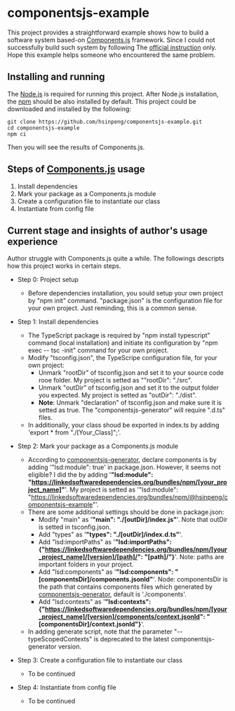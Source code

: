 # componentsjs-example
This project provides a straightforward example shows how to build a software system based-on [Components.js](https://github.com/LinkedSoftwareDependencies/Components.js) framework. Since I could not successfully build such system by following The [official instruction](https://componentsjs.readthedocs.io/) only. Hope this example helps someone who encountered the same problem.

## Installing and running
The [Node.js](https://nodejs.org/en/) is required for running this project.
After Node.js installation, the [npm](https://www.npmjs.com/) should be also installed by default.
This project could be downloaded and installed by the following:
```shell
git clone https://github.com/hsinpeng/componentsjs-example.git
cd componentsjs-example
npm ci
```
Then you will see the results of Components.js.

## Steps of [Components.js](https://github.com/LinkedSoftwareDependencies/Components.js) usage
1. Install dependencies
2. Mark your package as a Components.js module
3. Create a configuration file to instantiate our class
4. Instantiate from config file

## Current stage and insights of author's usage experience
Author struggle with Components.js quite a while. The followings descripts how this project works in certain steps.
- Step 0: Project setup
    - Before dependencies installation, you sould setup your own project by "npm init" command. "package.json" is the configuration file for your own project. Just reminding, this is a common sense.

- Step 1: Install dependencies
    - The TypeScript package is required by "npm install typescript" command (local installation) and initiate its configuration by "npm exec -- tsc -init" command for your own project. 
    - Modify "tsconfig.json", the TypeScripe configuration file, for your own project:
        - Unmark "rootDir" of tsconfig.json and set it to your source code rooe folder. My project is setted as ""rootDir": "./src".
        - Unmark "outDir" of tsconfig.json and set it to the output folder you expected. My project is setted as "outDir": "./dist".
        - **Note**: Unmark "declaration" of tsconfig.json and make sure it is setted as true. The "componentsjs-generator" will require ".d.ts" files.
    - In additionally, your class shoud be exported in index.ts by adding 'export * from "./[Your_Class]";'.

- Step 2: Mark your package as a Components.js module
    - According to [componentsjs-generator](https://github.com/LinkedSoftwareDependencies/Components-Generator.js), declare components is by adding '"lsd:module": true' in package.json. However, it seems not eligible? I did the by adding '**"lsd:module": "https://linkedsoftwaredependencies.org/bundles/npm/[your_project_name]"**'. My project is setted as '"lsd:module": "https://linkedsoftwaredependencies.org/bundles/npm/@hsinpeng/componentsjs-example"'.
    - There are some additional settings should be done in package.json:
        - Modify "main" as '**"main": "./[outDir]/index.js"**'. Note that outDir is setted in tsconfig.json.
        - Add "types" as '**"types": "./[outDir]/index.d.ts"**'.
        - Add "lsd:importPaths" as '**"lsd:importPaths": {"https://linkedsoftwaredependencies.org/bundles/npm/[your_project_name]/[version]/[path]/": "[path]/"}**'. Note: paths are important folders in your project.
        - Add "lsd:components" as '**"lsd:components": "[componentsDir]/components.jsonld"**'. Node: componentsDir is the path that contains components files which generated by [componentsjs-generator](https://github.com/LinkedSoftwareDependencies/Components-Generator.js), default is './components'.
        - Add "lsd:contexts" as '**"lsd:contexts": {"https://linkedsoftwaredependencies.org/bundles/npm/[your_project_name]/[version]/components/context.jsonld": "[componentsDir]/context.jsonld"}**'. 
    - In adding generate script, note that the parameter "--typeScopedContexts" is deprecated to the latest componentsjs-generator version.

- Step 3: Create a configuration file to instantiate our class
    - To be continued

- Step 4: Instantiate from config file
    - To be continued
